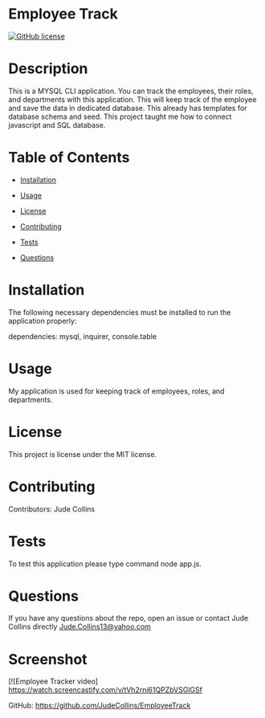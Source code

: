 # Employee Track
[![GitHub license](https://img.shields.io/badge/license-MIT-blue.svg)](https://github.com/JudeCollins/EmployeeTrack)

# Description

This is a MYSQL CLI application. You can track the employees, their roles, and departments with this application. This will keep track of the employee and save the data in dedicated database.
This already has templates for database schema and seed. This project taught me how to connect javascript and SQL database.

# Table of Contents 

* [Installation](#installation)

* [Usage](#usage)

* [License](#license)

* [Contributing](#contributing)

* [Tests](#tests)

* [Questions](#questions)

# Installation

The following necessary dependencies must be installed to run the application properly:

dependencies: mysql, inquirer, console.table

# Usage

My application is used for keeping track of employees, roles, and departments.

# License

This project is license under the MIT license.

# Contributing

​Contributors: Jude Collins

# Tests

To test this application please type command node app.js.

# Questions

If you have any questions about the repo, open an issue or contact Jude Collins directly 
Jude.Collins13@yahoo.com

# Screenshot

[![Employee Tracker video] https://watch.screencastify.com/v/tVh2rni61QPZbVSGlGSf

GitHub: https://github.com/JudeCollins/EmployeeTrack
